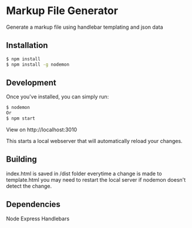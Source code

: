 # Markup File Generator

Generate a markup file using handlebar templating and json data

## Installation

```bash
$ npm install
$ npm install -g nodemon 
```

## Development

Once you've installed, you can simply run:

```bash
$ nodemon 
Or 
$ npm start 
```
View on http://localhost:3010

This starts a local webserver that will automatically reload your changes.

## Building

index.html is saved in  /dist folder everytime a change is made to template.html
you may need to restart the local server if nodemon doesn't detect the change.

## Dependencies

Node
Express
Handlebars 

